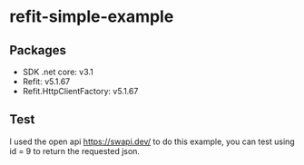 # refit-simple-example

## Packages
- SDK .net core: v3.1
- Refit: v5.1.67
- Refit.HttpClientFactory: v5.1.67

## Test

I used the open api https://swapi.dev/ to do this example, you can test using id = 9 to return the requested json.
